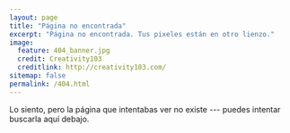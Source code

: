 ```yaml
---
layout: page
title: "Página no encontrada"
excerpt: "Página no encontrada. Tus pixeles están en otro lienzo."
image:
  feature: 404_banner.jpg
  credit: Creativity103
  creditlink: http://creativity103.com/
sitemap: false
permalink: /404.html
---
```


Lo siento, pero la página que intentabas ver no existe --- puedes intentar buscarla aquí debajo.

<script type="text/javascript">
  var GOOG_FIXURL_LANG = 'es';
  var GOOG_FIXURL_SITE = '{{ site.url }}'
</script>
<script type="text/javascript"
  src="//linkhelp.clients.google.com/tbproxy/lh/wm/fixurl.js">
</script>
